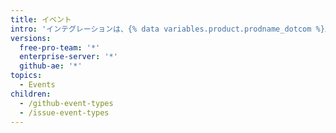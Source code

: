 ```yaml
---
title: イベント
intro: 'インテグレーションは、{% data variables.product.prodname_dotcom %}上のイベントをサブスクライブし、反応できます。'
versions:
  free-pro-team: '*'
  enterprise-server: '*'
  github-ae: '*'
topics:
  - Events
children:
  - /github-event-types
  - /issue-event-types
---
```


